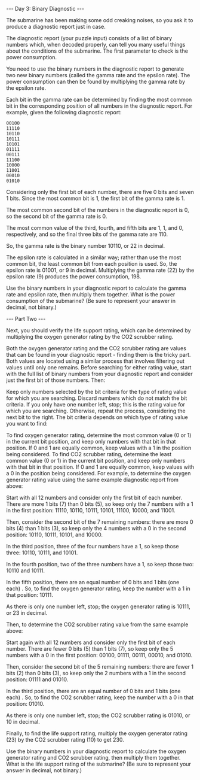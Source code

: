 --- Day 3: Binary Diagnostic ---

The submarine has been making some odd creaking noises, so you ask it to produce
a diagnostic report just in case.

The diagnostic report (your puzzle input) consists of a list of binary numbers
which, when decoded properly, can tell you many useful things about the
conditions of the submarine. The first parameter to check is the power
consumption.

You need to use the binary numbers in the diagnostic report to generate two new
binary numbers (called the gamma rate and the epsilon rate). The power
consumption can then be found by multiplying the gamma rate by the epsilon rate.

Each bit in the gamma rate can be determined by finding the most common bit in
the corresponding position of all numbers in the diagnostic report. For example,
given the following diagnostic report:

    00100
    11110
    10110
    10111
    10101
    01111
    00111
    11100
    10000
    11001
    00010
    01010

Considering only the first bit of each number, there are five 0 bits and seven 1
bits. Since the most common bit is 1, the first bit of the gamma rate is 1.

The most common second bit of the numbers in the diagnostic report is 0, so the
second bit of the gamma rate is 0.

The most common value of the third, fourth, and fifth bits are 1, 1, and 0,
respectively, and so the final three bits of the gamma rate are 110.

So, the gamma rate is the binary number 10110, or 22 in decimal.

The epsilon rate is calculated in a similar way; rather than use the most common
bit, the least common bit from each position is used. So, the epsilon rate is
01001, or 9 in decimal. Multiplying the gamma rate (22) by the epsilon rate (9)
produces the power consumption, 198.

Use the binary numbers in your diagnostic report to calculate the gamma rate and
epsilon rate, then multiply them together. What is the power consumption of the
submarine? (Be sure to represent your answer in decimal, not binary.)

--- Part Two ---

Next, you should verify the life support rating, which can be determined by
multiplying the oxygen generator rating by the CO2 scrubber rating.

Both the oxygen generator rating and the CO2 scrubber rating are values that can
be found in your diagnostic report - finding them is the tricky part. Both
values are located using a similar process that involves filtering out values
until only one remains. Before searching for either rating value, start with the
full list of binary numbers from your diagnostic report and consider just the
first bit of those numbers. Then:

Keep only numbers selected by the bit criteria for the type of rating value for
which you are searching. Discard numbers which do not match the bit criteria. If
you only have one number left, stop; this is the rating value for which you are
searching. Otherwise, repeat the process, considering the next bit to the right.
The bit criteria depends on which type of rating value you want to find:

To find oxygen generator rating, determine the most common value (0 or 1) in the
current bit position, and keep only numbers with that bit in that position. If 0
and 1 are equally common, keep values with a 1 in the position being considered.
To find CO2 scrubber rating, determine the least common value (0 or 1) in the
current bit position, and keep only numbers with that bit in that position. If 0
and 1 are equally common, keep values with a 0 in the position being considered.
For example, to determine the oxygen generator rating value using the same
example diagnostic report from above:

Start with all 12 numbers and consider only the first bit of each number. There
are more 1 bits (7) than 0 bits (5), so keep only the 7 numbers with a 1 in the
first position: 11110, 10110, 10111, 10101, 11100, 10000, and 11001.

Then, consider the second bit of the 7 remaining numbers: there are more 0
bits (4) than 1 bits (3), so keep only the 4 numbers with a 0 in the second
position: 10110, 10111, 10101, and 10000.

In the third position, three of the four numbers have a 1, so keep those three:
10110, 10111, and 10101.

In the fourth position, two of the three numbers have a 1, so keep those two:
10110 and 10111.

In the fifth position, there are an equal number of 0 bits and 1 bits (one each)
. So, to find the oxygen generator rating, keep the number with a 1 in that
position: 10111.

As there is only one number left, stop; the oxygen generator rating is 10111, or
23 in decimal.

Then, to determine the CO2 scrubber rating value from the same example above:

Start again with all 12 numbers and consider only the first bit of each number.
There are fewer 0 bits (5) than 1 bits (7), so keep only the 5 numbers with a 0
in the first position: 00100, 01111, 00111, 00010, and 01010.

Then, consider the second bit of the 5 remaining numbers: there are fewer 1
bits (2) than 0 bits (3), so keep only the 2 numbers with a 1 in the second
position: 01111 and 01010.

In the third position, there are an equal number of 0 bits and 1 bits (one each)
. So, to find the CO2 scrubber rating, keep the number with a 0 in that
position: 01010.

As there is only one number left, stop; the CO2 scrubber rating is 01010, or 10
in decimal.

Finally, to find the life support rating, multiply the oxygen generator rating
(23) by the CO2 scrubber rating (10) to get 230.

Use the binary numbers in your diagnostic report to calculate the oxygen
generator rating and CO2 scrubber rating, then multiply them together. What is
the life support rating of the submarine? (Be sure to represent your answer in
decimal, not binary.)
